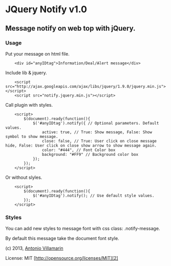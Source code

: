 # JQuery Notify v1.0

## Message notify on web top with jQuery.

### Usage

Put your message on html file.

~~~
	<div id="anyIDtag">Information/Deal/Alert message</div>
~~~

Include lib & jquery.

~~~  
	<script src="http://ajax.googleapis.com/ajax/libs/jquery/1.9.0/jquery.min.js"></script>
	<script src="notify.jquery.min.js"></script>
~~~

Call plugin with styles.

~~~
	<script>
		$(document).ready(function(){
			$('#anyIDtag').notify({ // Optional parameters. Default values.
				active: true, // True: Show message, False: Show symbol to show message.
				close: false, // True: User click on close message hide, False: User click on close show arrow to show message again.
				color: "#444", // Font Color box
				background: "#FF9" // Background color box
			});
		});
	</script>
~~~

Or without slyles.

~~~
	<script>
		$(document).ready(function(){
			$('#anyIDtag').notify(); // Use default style values.
		});
	</script>
~~~

### Styles

You can add new styles to message font with css class: .notify-message.

By default this message take the document font style.

(c) 2013, [Antonio Villamarin][1]
 
License: MIT [http://opensource.org/licenses/MIT][2]
 
[1]: http://ant.onio.org
[2]: http://opensource.org/licenses/MIT
